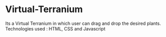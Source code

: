 # Virtual-Terranium

Its a Virtual Terranium in which user can drag and drop the desired plants.
<br>
Technologies used : HTML, CSS and Javascript
